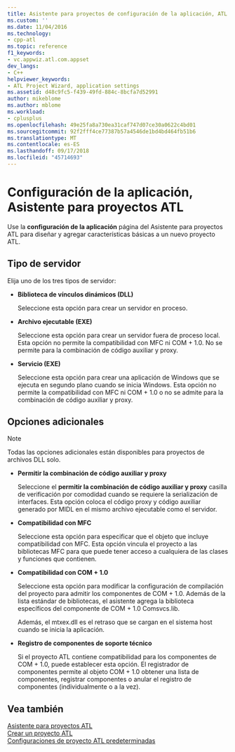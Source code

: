 ```yaml
---
title: Asistente para proyectos de configuración de la aplicación, ATL | Microsoft Docs
ms.custom: ''
ms.date: 11/04/2016
ms.technology:
- cpp-atl
ms.topic: reference
f1_keywords:
- vc.appwiz.atl.com.appset
dev_langs:
- C++
helpviewer_keywords:
- ATL Project Wizard, application settings
ms.assetid: d48c9fc5-f439-49fd-884c-8bcfa7d52991
author: mikeblome
ms.author: mblome
ms.workload:
- cplusplus
ms.openlocfilehash: 49e25fa8a730ea31caf747d07ce30a0622c4bd01
ms.sourcegitcommit: 92f2fff4ce77387b57a4546de1bd4bd464fb51b6
ms.translationtype: MT
ms.contentlocale: es-ES
ms.lasthandoff: 09/17/2018
ms.locfileid: "45714693"
---
```

# <a name="application-settings-atl-project-wizard"></a>Configuración de la aplicación, Asistente para proyectos ATL

Use la **configuración de la aplicación** página del Asistente para proyectos ATL para diseñar y agregar características básicas a un nuevo proyecto ATL.

## <a name="server-type"></a>Tipo de servidor

Elija uno de los tres tipos de servidor:

- **Biblioteca de vínculos dinámicos (DLL)**  

   Seleccione esta opción para crear un servidor en proceso.

- **Archivo ejecutable (EXE)**  

   Seleccione esta opción para crear un servidor fuera de proceso local. Esta opción no permite la compatibilidad con MFC ni COM + 1.0. No se permite para la combinación de código auxiliar y proxy.

- **Servicio (EXE)**  

   Seleccione esta opción para crear una aplicación de Windows que se ejecuta en segundo plano cuando se inicia Windows. Esta opción no permite la compatibilidad con MFC ni COM + 1.0 o no se admite para la combinación de código auxiliar y proxy.

## <a name="additional-options"></a>Opciones adicionales

> [!NOTE]
> Todas las opciones adicionales están disponibles para proyectos de archivos DLL solo.

- **Permitir la combinación de código auxiliar y proxy**  

   Seleccione el **permitir la combinación de código auxiliar y proxy** casilla de verificación por comodidad cuando se requiere la serialización de interfaces. Esta opción coloca el código proxy y código auxiliar generado por MIDL en el mismo archivo ejecutable como el servidor.

- **Compatibilidad con MFC**  

   Seleccione esta opción para especificar que el objeto que incluye compatibilidad con MFC. Esta opción vincula el proyecto a las bibliotecas MFC para que puede tener acceso a cualquiera de las clases y funciones que contienen.

- **Compatibilidad con COM + 1.0**  

   Seleccione esta opción para modificar la configuración de compilación del proyecto para admitir los componentes de COM + 1.0. Además de la lista estándar de bibliotecas, el asistente agrega la biblioteca específicos del componente de COM + 1.0 Comsvcs.lib.

   Además, el mtxex.dll es el retraso que se cargan en el sistema host cuando se inicia la aplicación.

- **Registro de componentes de soporte técnico**

   Si el proyecto ATL contiene compatibilidad para los componentes de COM + 1.0, puede establecer esta opción. El registrador de componentes permite al objeto COM + 1.0 obtener una lista de componentes, registrar componentes o anular el registro de componentes (individualmente o a la vez).

## <a name="see-also"></a>Vea también

[Asistente para proyectos ATL](../../atl/reference/atl-project-wizard.md)   
[Crear un proyecto ATL](../../atl/reference/creating-an-atl-project.md)   
[Configuraciones de proyecto ATL predeterminadas](../../atl/reference/default-atl-project-configurations.md)

